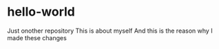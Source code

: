 # hello-world
Just onother repository
This is about myself
And this is the reason why I made these changes
